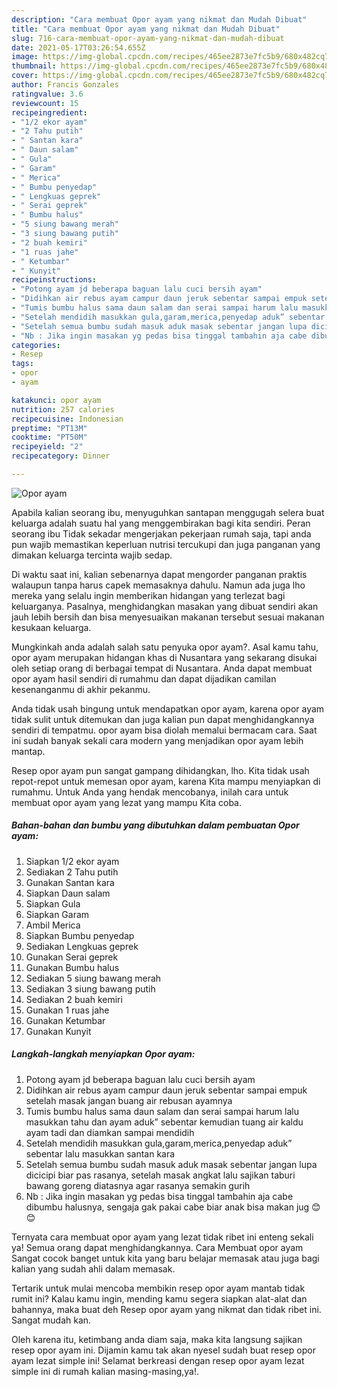```yaml
---
description: "Cara membuat Opor ayam yang nikmat dan Mudah Dibuat"
title: "Cara membuat Opor ayam yang nikmat dan Mudah Dibuat"
slug: 716-cara-membuat-opor-ayam-yang-nikmat-dan-mudah-dibuat
date: 2021-05-17T03:26:54.655Z
image: https://img-global.cpcdn.com/recipes/465ee2873e7fc5b9/680x482cq70/opor-ayam-foto-resep-utama.jpg
thumbnail: https://img-global.cpcdn.com/recipes/465ee2873e7fc5b9/680x482cq70/opor-ayam-foto-resep-utama.jpg
cover: https://img-global.cpcdn.com/recipes/465ee2873e7fc5b9/680x482cq70/opor-ayam-foto-resep-utama.jpg
author: Francis Gonzales
ratingvalue: 3.6
reviewcount: 15
recipeingredient:
- "1/2 ekor ayam"
- "2 Tahu putih"
- " Santan kara"
- " Daun salam"
- " Gula"
- " Garam"
- " Merica"
- " Bumbu penyedap"
- " Lengkuas geprek"
- " Serai geprek"
- " Bumbu halus"
- "5 siung bawang merah"
- "3 siung bawang putih"
- "2 buah kemiri"
- "1 ruas jahe"
- " Ketumbar"
- " Kunyit"
recipeinstructions:
- "Potong ayam jd beberapa baguan lalu cuci bersih ayam"
- "Didihkan air rebus ayam campur daun jeruk sebentar sampai empuk setelah masak jangan buang air rebusan ayamnya"
- "Tumis bumbu halus sama daun salam dan serai sampai harum lalu masukkan tahu dan ayam aduk” sebentar kemudian tuang air kaldu ayam tadi dan diamkan sampai mendidih"
- "Setelah mendidih masukkan gula,garam,merica,penyedap aduk” sebentar lalu masukkan santan kara"
- "Setelah semua bumbu sudah masuk aduk masak sebentar jangan lupa dicicipi biar pas rasanya, setelah masak angkat lalu sajikan taburi bawang goreng diatasnya agar rasanya semakin gurih"
- "Nb : Jika ingin masakan yg pedas bisa tinggal tambahin aja cabe dibumbu halusnya, sengaja gak pakai cabe biar anak bisa makan jug 😊😊"
categories:
- Resep
tags:
- opor
- ayam

katakunci: opor ayam 
nutrition: 257 calories
recipecuisine: Indonesian
preptime: "PT13M"
cooktime: "PT50M"
recipeyield: "2"
recipecategory: Dinner

---
```



![Opor ayam](https://img-global.cpcdn.com/recipes/465ee2873e7fc5b9/680x482cq70/opor-ayam-foto-resep-utama.jpg)

Apabila kalian seorang ibu, menyuguhkan santapan menggugah selera buat keluarga adalah suatu hal yang menggembirakan bagi kita sendiri. Peran seorang ibu Tidak sekadar mengerjakan pekerjaan rumah saja, tapi anda pun wajib memastikan keperluan nutrisi tercukupi dan juga panganan yang dimakan keluarga tercinta wajib sedap.

Di waktu  saat ini, kalian sebenarnya dapat mengorder panganan praktis walaupun tanpa harus capek memasaknya dahulu. Namun ada juga lho mereka yang selalu ingin memberikan hidangan yang terlezat bagi keluarganya. Pasalnya, menghidangkan masakan yang dibuat sendiri akan jauh lebih bersih dan bisa menyesuaikan makanan tersebut sesuai makanan kesukaan keluarga. 



Mungkinkah anda adalah salah satu penyuka opor ayam?. Asal kamu tahu, opor ayam merupakan hidangan khas di Nusantara yang sekarang disukai oleh setiap orang di berbagai tempat di Nusantara. Anda dapat membuat opor ayam hasil sendiri di rumahmu dan dapat dijadikan camilan kesenanganmu di akhir pekanmu.

Anda tidak usah bingung untuk mendapatkan opor ayam, karena opor ayam tidak sulit untuk ditemukan dan juga kalian pun dapat menghidangkannya sendiri di tempatmu. opor ayam bisa diolah memalui bermacam cara. Saat ini sudah banyak sekali cara modern yang menjadikan opor ayam lebih mantap.

Resep opor ayam pun sangat gampang dihidangkan, lho. Kita tidak usah repot-repot untuk memesan opor ayam, karena Kita mampu menyiapkan di rumahmu. Untuk Anda yang hendak mencobanya, inilah cara untuk membuat opor ayam yang lezat yang mampu Kita coba.

<!--inarticleads1-->

##### Bahan-bahan dan bumbu yang dibutuhkan dalam pembuatan Opor ayam:

1. Siapkan 1/2 ekor ayam
1. Sediakan 2 Tahu putih
1. Gunakan  Santan kara
1. Siapkan  Daun salam
1. Siapkan  Gula
1. Siapkan  Garam
1. Ambil  Merica
1. Siapkan  Bumbu penyedap
1. Sediakan  Lengkuas geprek
1. Gunakan  Serai geprek
1. Gunakan  Bumbu halus
1. Sediakan 5 siung bawang merah
1. Sediakan 3 siung bawang putih
1. Sediakan 2 buah kemiri
1. Gunakan 1 ruas jahe
1. Gunakan  Ketumbar
1. Gunakan  Kunyit




<!--inarticleads2-->

##### Langkah-langkah menyiapkan Opor ayam:

1. Potong ayam jd beberapa baguan lalu cuci bersih ayam
1. Didihkan air rebus ayam campur daun jeruk sebentar sampai empuk setelah masak jangan buang air rebusan ayamnya
1. Tumis bumbu halus sama daun salam dan serai sampai harum lalu masukkan tahu dan ayam aduk” sebentar kemudian tuang air kaldu ayam tadi dan diamkan sampai mendidih
1. Setelah mendidih masukkan gula,garam,merica,penyedap aduk” sebentar lalu masukkan santan kara
1. Setelah semua bumbu sudah masuk aduk masak sebentar jangan lupa dicicipi biar pas rasanya, setelah masak angkat lalu sajikan taburi bawang goreng diatasnya agar rasanya semakin gurih
1. Nb : Jika ingin masakan yg pedas bisa tinggal tambahin aja cabe dibumbu halusnya, sengaja gak pakai cabe biar anak bisa makan jug 😊😊




Ternyata cara membuat opor ayam yang lezat tidak ribet ini enteng sekali ya! Semua orang dapat menghidangkannya. Cara Membuat opor ayam Sangat cocok banget untuk kita yang baru belajar memasak atau juga bagi kalian yang sudah ahli dalam memasak.

Tertarik untuk mulai mencoba membikin resep opor ayam mantab tidak rumit ini? Kalau kamu ingin, mending kamu segera siapkan alat-alat dan bahannya, maka buat deh Resep opor ayam yang nikmat dan tidak ribet ini. Sangat mudah kan. 

Oleh karena itu, ketimbang anda diam saja, maka kita langsung sajikan resep opor ayam ini. Dijamin kamu tak akan nyesel sudah buat resep opor ayam lezat simple ini! Selamat berkreasi dengan resep opor ayam lezat simple ini di rumah kalian masing-masing,ya!.

